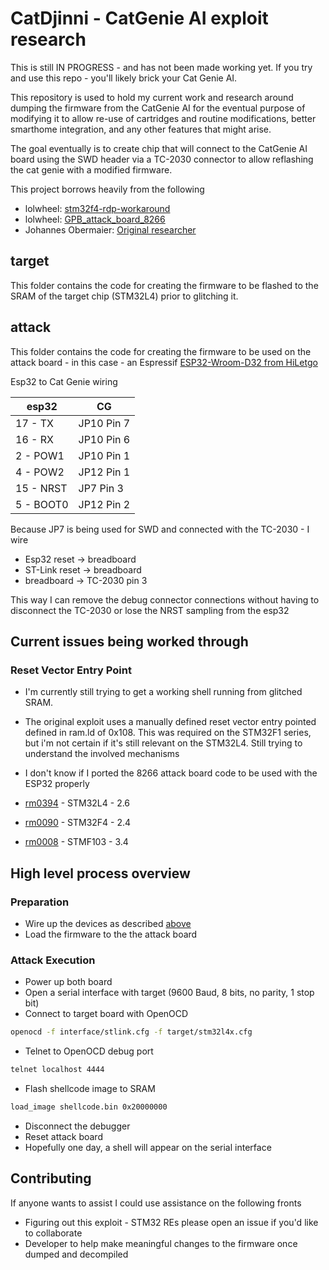 # CatDjinni - CatGenie AI exploit research

This is still IN PROGRESS - and has not been made working yet. If you try and use this repo - you'll likely brick your Cat Genie AI.

This repository is used to hold my current work and research around dumping the firmware from the CatGenie AI for the eventual purpose of modifying it to allow re-use of cartridges and routine modifications, better smarthome integration, and any other features that might arise.

The goal eventually is to create chip that will connect to the CatGenie AI board using the SWD header via a TC-2030 connector to allow reflashing the cat genie with a modified firmware.

This project borrows heavily from the following

* lolwheel: [stm32f4-rdp-workaround](https://github.com/lolwheel/stm32f4-rdp-workaround)
* lolwheel: [GPB_attack_board_8266](https://github.com/lolwheel/FPB_attack_board_8266)
* Johannes Obermaier: [Original researcher](https://github.com/JohannesObermaier/f103-analysis/tree/master/h3/rootshell)

## target

This folder contains the code for creating the firmware to be flashed to the SRAM of the target chip (STM32L4) prior to glitching it.

## attack

This folder contains the code for creating the firmware to be used on the attack board - in this case - an Espressif [ESP32-Wroom-D32 from HiLetgo](https://www.amazon.com/HiLetgo-ESP-WROOM-32-Development-Microcontroller-Integrated/dp/B0718T232Z)

Esp32 to Cat Genie wiring

| esp32    | CG         |
|----------|------------|
| 17 - TX  | JP10 Pin 7 |
| 16 - RX  | JP10 Pin 6 |
| 2 - POW1 | JP10 Pin 1 |
| 4 - POW2 | JP12 Pin 1 |
| 15 - NRST| JP7 Pin 3  |
| 5 - BOOT0| JP12 Pin 2 |

Because JP7 is being used for SWD and connected with the TC-2030 - I wire
* Esp32 reset -> breadboard
* ST-Link reset -> breadboard
* breadboard -> TC-2030 pin 3

This way I can remove the debug connector connections without having to disconnect the TC-2030 or lose the NRST sampling from the esp32

## Current issues being worked through

### Reset Vector Entry Point
* I'm currently still trying to get a working shell running from glitched SRAM.
* The original exploit uses a manually defined reset vector entry pointed defined in ram.ld of 0x108. This was required on the STM32F1 series, but i'm not certain if it's still relevant on the STM32L4. Still trying to understand the involved mechanisms
* I don't know if I ported the 8266 attack board code to be used with the ESP32 properly

* [rm0394](research/Documents/rm0394-stm32l41xxx42xxx43xxx44xxx45xxx46xxx-advanced-armbased-32bit-mcus-stmicroelectronics.pdf) - STM32L4 - 2.6

* [rm0090](research/Documents/rm0090-stm32f405415-stm32f407417-stm32f427437-and-stm32f429439-advanced-armbased-32bit-mcus-stmicroelectronics.pdf) - STM32F4 - 2.4

* [rm0008](research/Documents/rm0008-stm32f101xx-stm32f102xx-stm32f103xx-stm32f105xx-and-stm32f107xx-advanced-armbased-32bit-mcus-stmicroelectronics.pdf) - STMF103 - 3.4

## High level process overview

### Preparation
* Wire up the devices as described [above](#attack)
* Load the firmware to the the attack board

### Attack Execution
* Power up both board
* Open a serial interface with target (9600 Baud, 8 bits, no parity, 1 stop bit)
* Connect to target board with OpenOCD
```bash
openocd -f interface/stlink.cfg -f target/stm32l4x.cfg
```
* Telnet to OpenOCD debug port
```bash
telnet localhost 4444
```
* Flash shellcode image to SRAM
```bash
load_image shellcode.bin 0x20000000
```
* Disconnect the debugger
* Reset attack board
* Hopefully one day, a shell will appear on the serial interface

## Contributing

If anyone wants to assist I could use assistance on the following fronts

* Figuring out this exploit - STM32 REs please open an issue if you'd like to collaborate
* Developer to help make meaningful changes to the firmware once dumped and decompiled